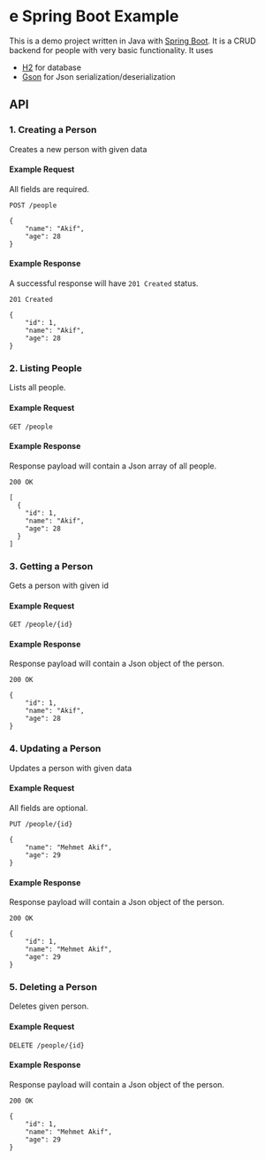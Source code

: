 # e Spring Boot Example

This is a demo project written in Java with [Spring Boot](https://spring.io/projects/spring-boot). It is a CRUD backend for people with very basic functionality. It uses

* [H2](https://www.h2database.com/) for database
* [Gson](https://github.com/google/gson) for Json serialization/deserialization

## API

### 1. Creating a Person

Creates a new person with given data

#### Example Request

All fields are required.

```
POST /people

{
    "name": "Akif",
    "age": 28
}
```

#### Example Response

A successful response will have `201 Created` status.

```
201 Created

{
    "id": 1,
    "name": "Akif",
    "age": 28
}
```

### 2. Listing People

Lists all people.

#### Example Request

```
GET /people
```

#### Example Response

Response payload will contain a Json array of all people.

```
200 OK

[
  {
    "id": 1,
    "name": "Akif",
    "age": 28
  }
]
```

### 3. Getting a Person

Gets a person with given id

#### Example Request

```
GET /people/{id}
```

#### Example Response

Response payload will contain a Json object of the person.

```
200 OK

{
    "id": 1,
    "name": "Akif",
    "age": 28
}
```

### 4. Updating a Person

Updates a person with given data

#### Example Request

All fields are optional.

```
PUT /people/{id}

{
    "name": "Mehmet Akif",
    "age": 29
}
```

#### Example Response

Response payload will contain a Json object of the person.

```
200 OK

{
    "id": 1,
    "name": "Mehmet Akif",
    "age": 29
}
```

### 5. Deleting a Person

Deletes given person.

#### Example Request

```
DELETE /people/{id}
```

#### Example Response

Response payload will contain a Json object of the person.

```
200 OK

{
    "id": 1,
    "name": "Mehmet Akif",
    "age": 29
}
```

